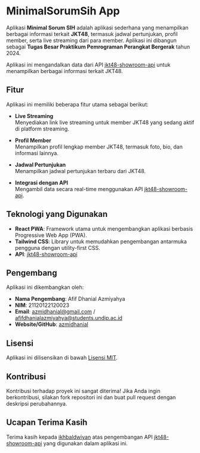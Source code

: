 # MinimalSorumSih App

Aplikasi **Minimal Sorum SIH** adalah aplikasi sederhana yang menampilkan berbagai informasi terkait **JKT48**, termasuk jadwal pertunjukan, profil member, serta live streaming dari para member. Aplikasi ini dibangun sebagai **Tugas Besar Praktikum Pemrograman Perangkat Bergerak** tahun 2024.

Aplikasi ini mengandalkan data dari API [jkt48-showroom-api](https://github.com/ikhbaldwiyan/jkt48-showroom-api) untuk menampilkan berbagai informasi terkait JKT48.

## Fitur

Aplikasi ini memiliki beberapa fitur utama sebagai berikut:

- **Live Streaming**  
  Menyediakan link live streaming untuk member JKT48 yang sedang aktif di platform streaming.

- **Profil Member**  
  Menampilkan profil lengkap member JKT48, termasuk foto, bio, dan informasi lainnya.

- **Jadwal Pertunjukan**  
  Menampilkan jadwal pertunjukan terbaru dari JKT48.

- **Integrasi dengan API**  
  Mengambil data secara real-time menggunakan API [jkt48-showroom-api](https://github.com/ikhbaldwiyan/jkt48-showroom-api).

## Teknologi yang Digunakan

- **React PWA**: Framework utama untuk mengembangkan aplikasi berbasis Progressive Web App (PWA).
- **Tailwind CSS**: Library untuk memudahkan pengembangan antarmuka pengguna dengan utility-first CSS.
- **API**: [jkt48-showroom-api](https://github.com/ikhbaldwiyan/jkt48-showroom-api)

## Pengembang

Aplikasi ini dikembangkan oleh:

- **Nama Pengembang**: Afif Dhanial Azmiyahya
- **NIM**: 21120122120023
- **Email**: azmidhanial@gmail.com / afifdhanialazmiyahya@students.undip.ac.id
- **Website/GitHub**: [azmidhanial](https://github.com/afifdhanialazmiyahya)

## Lisensi

Aplikasi ini dilisensikan di bawah [Lisensi MIT](LICENSE).

## Kontribusi

Kontribusi terhadap proyek ini sangat diterima! Jika Anda ingin berkontribusi, silakan fork repositori ini dan buat pull request dengan deskripsi perubahannya.

## Ucapan Terima Kasih

Terima kasih kepada [ikhbaldwiyan](https://github.com/ikhbaldwiyan) atas pengembangan API [jkt48-showroom-api](https://github.com/ikhbaldwiyan/jkt48-showroom-api) yang digunakan dalam aplikasi ini.
